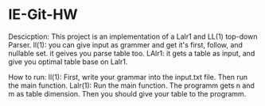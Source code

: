 # IE-Git-HW

Descicption:
This project is an implementation of a Lalr1 and LL(1) top-down Parser. 
ll(1): you can give input as grammer and get it's first, follow, and nullable set. it geives you parse table too.
LAlr1: it gets a table as input, and give you optimal table base on Lalr1.

How to run:
ll(1): First, write your grammar into the input.txt file. Then run the main function.
Lalr(1): Run the main function. The programm gets n and m as table dimension. Then you should give your table to the programm. 
